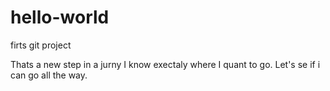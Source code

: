 # hello-world
firts git project

Thats a new step in a jurny I know exectaly where I quant to go.
Let's se if i can go all the way.
